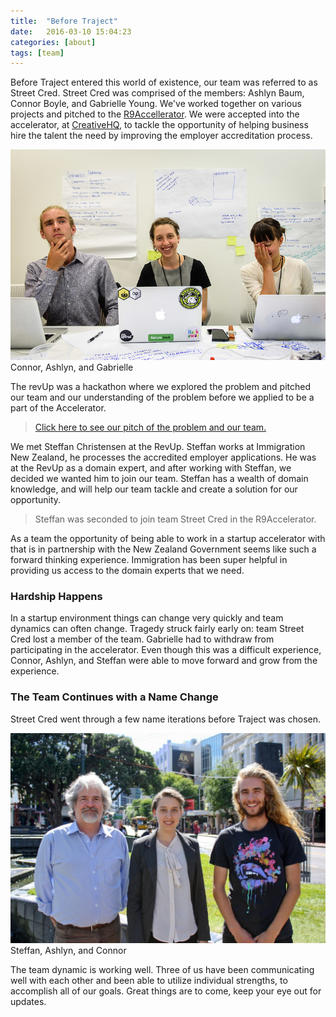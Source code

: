 ```yaml
---
title:  "Before Traject"
date:   2016-03-10 15:04:23
categories: [about]
tags: [team]
---
```



Before Traject entered this world of existence, our team was referred to as Street Cred. Street Cred was comprised of the members: Ashlyn Baum, Connor Boyle, and Gabrielle Young. We've worked together on various projects and pitched to the [R9Accellerator](http://www.r9accelerator.co.nz/). We were accepted into the accelerator, at [CreativeHQ](http://creativehq.co.nz/), to tackle the opportunity of helping business hire the talent the need by improving the employer accreditation process.

![team Street-Cred at RevUp][street-cred]
Connor, Ashlyn, and Gabrielle

The revUp was a hackathon where we explored the problem and pitched our team and our understanding of the problem before we applied to be a part of the Accelerator.

> [Click here to see our pitch of the problem and our team.](http://www.ashlynbaum.com/street-cred)

We met Steffan Christensen at the RevUp. Steffan works at Immigration New Zealand, he processes the accredited employer applications. He was at the RevUp as a domain expert, and after working with Steffan, we decided we wanted him to join our team. Steffan has a wealth of domain knowledge, and will help our team tackle and create a solution for our opportunity.

> Steffan was seconded to join team Street Cred in the R9Accelerator.

As a team the opportunity of being able to work in a startup accelerator with that is in partnership with the New Zealand Government seems like such a forward thinking experience. Immigration has been super helpful in providing us access to the domain experts that we need.

### Hardship Happens
In a startup environment things can change very quickly and team dynamics can often change. Tragedy struck fairly early on: team Street Cred lost a member of the team. Gabrielle had to withdraw from participating in the accelerator. Even though this was a difficult experience, Connor, Ashlyn, and Steffan were able to move forward and grow from the experience.

### The Team Continues with a Name Change
Street Cred went through a few name iterations before Traject was chosen. 

![team Traject][team-traject]
Steffan, Ashlyn, and Connor

The team dynamic is working well. Three of us have been communicating well with each other and been able to utilize individual strengths, to accomplish all of our goals. Great things are to come, keep your eye out for updates.


[team-traject]:      /images/traject-team.jpg
[street-cred]:       /images/street-cred.jpg
